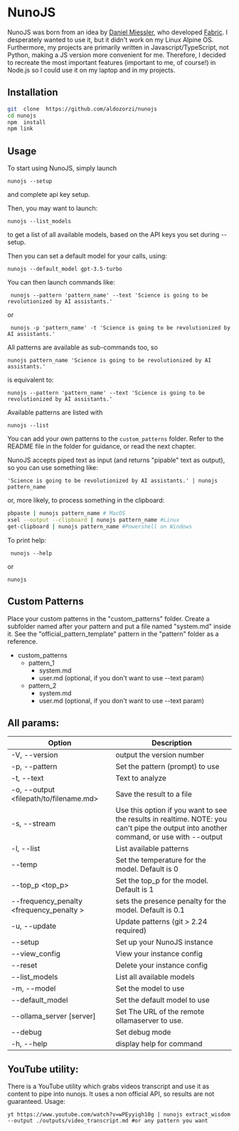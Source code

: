 
# NunoJS

NunoJS was born from an idea by [Daniel Miessler](https://danielmiessler.com), who developed [Fabric](https://github.com/danielmiessler/fabric). I desperately wanted to use it, but it didn't work on my Linux Alpine OS. Furthermore, my projects are primarily written in Javascript/TypeScript, not Python, making a JS version more convenient for me.  Therefore, I decided to recreate the most important features (important to me, of course!) in Node.js so I could use it on my laptop and in my projects.

## Installation

```bash
git  clone  https://github.com/aldozorzi/nunojs
cd nunojs
npm  install
npm link
```

## Usage

To start using NunoJS, simply launch

` nunojs --setup `

and complete api key setup.

Then, you may want to launch:

` nunojs --list_models `

to get a list of all available models, based on the API keys you set during --setup.

Then you can set a default model for your calls, using:

` nunojs --default_model gpt-3.5-turbo `

You can then launch commands like:

` nunojs --pattern 'pattern_name' --text 'Science is going to be revolutionized by AI assistants.'`

or

` nunojs -p 'pattern_name' -t 'Science is going to be revolutionized by AI assistants.'`

All patterns are available as sub-commands too, so

` nunojs pattern_name 'Science is going to be revolutionized by AI assistants.' `

is equivalent to:

` nunojs --pattern 'pattern_name' --text 'Science is going to be revolutionized by AI assistants.' `

Available patterns are listed with

` nunojs --list `

You can add your own patterns to the `custom_patterns` folder. Refer to the README file in the folder for guidance, or read the next chapter.

NunoJS accepts piped text as input (and returns "pipable" text as output), so you can use something like:

` 'Science is going to be revolutionized by AI assistants.' | nunojs pattern_name `

or, more likely, to process something in the clipboard:

```bash
pbpaste | nunojs pattern_name # MacOS
xsel --output --clipboard | nunojs pattern_name #Linux
get-clipboard | nunojs pattern_name #Powershell on Windows

```

To print help:

` nunojs --help`

or

` nunojs `

## Custom Patterns

Place your custom patterns in the "custom_patterns" folder. Create a subfolder named after your pattern and put a file named "system.md" inside it. See the "official_pattern_template" pattern in the "pattern" folder as a reference.

- custom_patterns
	- pattern_1
		- system.md
		- user.md (optional, if you don't want to use --text param)
	- pattern_2
		- system.md
		- user.md (optional, if you don't want to use --text param)

## All params:
| Option                                           | Description                                                                                                                            |
|---------------------------------------------------|----------------------------------------------------------------------------------------------------------------------------------------|
| -V, --version                                     | output the version number                                                                                                              |
| -p, --pattern <pattern-name>                      | Set the pattern (prompt) to use                                                                                                        |
| -t, --text <text>                                 | Text to analyze                                                                                                                        |
| -o, --output <filepath/to/filename.md>            | Save the result to a file                                                                                                              |
| -s, --stream                                      | Use this option if you want to see the results in realtime. NOTE: you can't pipe the output into another command, or use with --output |
| -l, --list                                        | List available patterns                                                                                                                |
| --temp <temperature>                              | Set the temperature for the model. Default is 0                                                                                        |
| --top_p <top_p>                                   | Set the top_p for the model. Default is 1                                                                                              |
| --frequency_penalty <frequency_penalty >          | sets the presence penalty for the model. Default is 0.1                                                                                |
| -u, --update                                      | Update patterns (git > 2.24 required)                                                                                                  |
| --setup                                           | Set up your NunoJS instance                                                                                                            |
| --view_config                                     | View your instance config                                                                                                              |
| --reset                                           | Delete your instance config                                                                                                            |
| --list_models                                     | List all available models                                                                                                              |
| -m, --model <model>                               | Set the model to use                                                                                                                   |
| --default_model <model>                           | Set the default model to use                                                                                                           |
| --ollama_server [server]                          | Set The URL of the remote ollamaserver to use.                                                                                         |
| --debug                                           | Set debug mode                                                                                                                         |
| -h, --help                                        | display help for command                                                                                                               |


## YouTube utility:
There is a YouTube utility which grabs videos transcript and use it as content to pipe into nunojs. It uses a non official API, so results are not guaranteed.
Usage:

`yt https://www.youtube.com/watch?v=wPEyyigh10g | nunojs extract_wisdom --output ./outputs/video_transcript.md #or any pattern you want` 